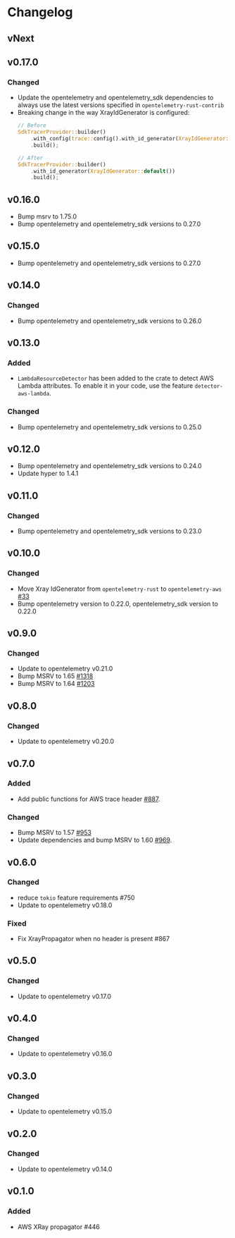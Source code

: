 # Changelog

## vNext

## v0.17.0

### Changed
- Update the opentelemetry and opentelemetry_sdk dependencies to always use the latest versions specified in `opentelemetry-rust-contrib`
- Breaking change in the way XrayIdGenerator is configured:
  ```rust
  // Before
  SdkTracerProvider::builder()
      .with_config(trace::config().with_id_generator(XrayIdGenerator::default()))
      .build();
  
  // After
  SdkTracerProvider::builder()
      .with_id_generator(XrayIdGenerator::default())
      .build();
  ```

## v0.16.0

- Bump msrv to 1.75.0
- Bump opentelemetry and opentelemetry_sdk versions to 0.27.0

## v0.15.0

- Bump opentelemetry and opentelemetry_sdk versions to 0.27.0

## v0.14.0

### Changed

- Bump opentelemetry and opentelemetry_sdk versions to 0.26.0

## v0.13.0

### Added

- `LambdaResourceDetector` has been added to the crate to detect AWS Lambda attributes. To enable it in your code, use the feature `detector-aws-lambda`.

### Changed

- Bump opentelemetry and opentelemetry_sdk versions to 0.25.0

## v0.12.0

- Bump opentelemetry and opentelemetry_sdk versions to 0.24.0
- Update hyper to 1.4.1

## v0.11.0

### Changed

-  Bump opentelemetry and opentelemetry_sdk versions to 0.23.0

## v0.10.0

### Changed

- Move Xray IdGenerator from `opentelemetry-rust` to `opentelemetry-aws` [#33](https://github.com/open-telemetry/opentelemetry-rust-contrib/pull/33)
- Bump opentelemetry version to 0.22.0, opentelemetry_sdk version to 0.22.0

## v0.9.0

### Changed

- Update to opentelemetry v0.21.0
- Bump MSRV to 1.65 [#1318](https://github.com/open-telemetry/opentelemetry-rust/pull/1318)
- Bump MSRV to 1.64 [#1203](https://github.com/open-telemetry/opentelemetry-rust/pull/1203)

## v0.8.0

### Changed

- Update to opentelemetry v0.20.0

## v0.7.0

### Added

- Add public functions for AWS trace header [#887](https://github.com/open-telemetry/opentelemetry-rust/pull/887).

### Changed

- Bump MSRV to 1.57 [#953](https://github.com/open-telemetry/opentelemetry-rust/pull/953)
- Update dependencies and bump MSRV to 1.60 [#969](https://github.com/open-telemetry/opentelemetry-rust/pull/969).

## v0.6.0

### Changed

- reduce `tokio` feature requirements #750
- Update to opentelemetry v0.18.0

### Fixed

- Fix XrayPropagator when no header is present #867

## v0.5.0

### Changed

- Update to opentelemetry v0.17.0

## v0.4.0

### Changed

- Update to opentelemetry v0.16.0

## v0.3.0

### Changed

- Update to opentelemetry v0.15.0

## v0.2.0

### Changed

- Update to opentelemetry v0.14.0

## v0.1.0

### Added

- AWS XRay propagator #446
